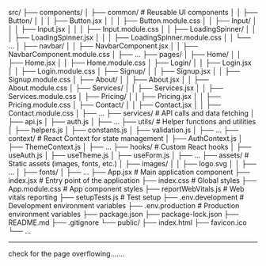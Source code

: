 src/
├── components/
│   ├── common/             # Reusable UI components
│   │   ├── Button/
│   │   │   ├── Button.jsx
│   │   │   ├── Button.module.css
│   │   ├── Input/
│   │   │   ├── Input.jsx
│   │   │   ├── Input.module.css
│   │   ├── LoadingSpinner/
│   │   │   ├── LoadingSpinner.jsx
│   │   │   ├── LoadingSpinner.module.css
│   │   └── ...
│   ├── navbar/
│   │   ├── NavbarComponent.jsx
│   │   ├── NavbarComponent.module.css
│   ├── ...
├── pages/
│   ├── Home/
│   │   ├── Home.jsx
│   │   ├── Home.module.css
│   ├── Login/
│   │   ├── Login.jsx
│   │   ├── Login.module.css
│   ├── Signup/
│   │   ├── Signup.jsx
│   │   ├── Signup.module.css
│   ├── About/
│   │   ├── About.jsx
│   │   ├── About.module.css
│   ├── Services/
│   │   ├── Services.jsx
│   │   ├── Services.module.css
│   ├── Pricing/
│   │   ├── Pricing.jsx
│   │   ├── Pricing.module.css
│   ├── Contact/
│   │   ├── Contact.jsx
│   │   ├── Contact.module.css
│   ├── ...
├── services/              # API calls and data fetching
│   ├── api.js
│   ├── auth.js
│   ├── ...
├── utils/                 # Helper functions and utilities
│   ├── helpers.js
│   ├── constants.js
│   ├── validation.js
│   ├── ...
├── context/               # React Context for state management
│   ├── AuthContext.js
│   ├── ThemeContext.js
│   ├── ...
├── hooks/                 # Custom React hooks
│   ├── useAuth.js
│   ├── useTheme.js
│   ├── useForm.js
│   ├── ...
├── assets/                # Static assets (images, fonts, etc.)
│   ├── images/
│   │   ├── logo.svg
│   │   ├── ...
│   ├── fonts/
│   ├── ...
├── App.jsx                # Main application component
├── index.jsx              # Entry point of the application
├── index.css              # Global styles
├── App.module.css        # App component styles
├── reportWebVitals.js     # Web vitals reporting
├── setupTests.js          # Test setup
├── .env.development      # Development environment variables
├── .env.production       # Production environment variables
├── package.json
├── package-lock.json
├── README.md
├── .gitignore
└── public/
    ├── index.html
    ├── favicon.ico
    └── ...




-------------------------------

check for the page overflowing.......
